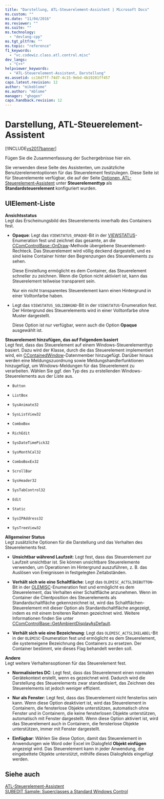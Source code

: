 ```yaml
---
title: "Darstellung, ATL-Steuerelement-Assistent | Microsoft Docs"
ms.custom: ""
ms.date: "11/04/2016"
ms.reviewer: ""
ms.suite: ""
ms.technology: 
  - "devlang-cpp"
ms.tgt_pltfrm: ""
ms.topic: "reference"
f1_keywords: 
  - "vc.codewiz.class.atl.control.misc"
dev_langs: 
  - "C++"
helpviewer_keywords: 
  - "ATL-Steuerelement-Assistent, Darstellung"
ms.assetid: cc16d7ff-74d7-4c15-9ebd-4b19201ff457
caps.latest.revision: 12
author: "mikeblome"
ms.author: "mblome"
manager: "ghogen"
caps.handback.revision: 12
---
```

# Darstellung, ATL-Steuerelement-Assistent
[!INCLUDE[vs2017banner](../../assembler/inline/includes/vs2017banner.md)]

Fügen Sie die Zusammenfassung der Suchergebnisse hier ein.  
  
 Sie verwenden diese Seite des Assistenten, um zusätzliche Benutzerelementoptionen für das Steuerelement festzulegen.  Diese Seite ist für Steuerelemente verfügbar, die auf der Seite [Optionen, ATL\-Steuerelement\-Assistent](../../atl/reference/options-atl-control-wizard.md) unter **Steuerelementtyp** als **Standardsteuerelement** konfiguriert wurden.  
  
## UIElement-Liste  
 **Ansichtsstatus**  
 Legt das Erscheinungsbild des Steuerelements innerhalb des Containers fest.  
  
-   **Opaque**: Legt das `VIEWSTATUS_OPAQUE`\-Bit in der [VIEWSTATUS](http://msdn.microsoft.com/library/windows/desktop/ms687201)\-Enumeration fest und zeichnet das gesamte, an die [CComControlBase::OnDraw](../Topic/CComControlBase::OnDraw.md)\-Methode übergebene Steuerelement\-Rechteck.  Das Steuerelement wird völlig deckend dargestellt, und es sind keine Container hinter den Begrenzungen des Steuerelements zu sehen.  
  
     Diese Einstellung ermöglicht es dem Container, das Steuerelement schneller zu zeichnen.  Wenn die Option nicht aktiviert ist, kann das Steuerelement teilweise transparent sein.  
  
     Nur ein nicht transparentes Steuerelement kann einen Hintergrund in einer Volltonfarbe haben.  
  
-   Legt das `VIEWSTATUS_SOLIDBKGND`\-Bit in der `VIEWSTATUS`\-Enumeration fest.  Der Hintergrund des Steuerelements wird in einer Volltonfarbe ohne Muster dargestellt.  
  
     Diese Option ist nur verfügbar, wenn auch die Option **Opaque** ausgewählt ist.  
  
 **Steuerelement hinzufügen, das auf Folgendem basiert**  
 Legt fest, dass das Steuerelement auf einem Windows\-Steuerelementtyp basiert. Dazu wird der Klasse, durch die das Steuerelement implementiert wird, ein [CContainedWindow](../Topic/CContainedWindow.md)\-Datenmember hinzugefügt.  Darüber hinaus werden eine Meldungszuordnung sowie Meldungshandlerfunktionen hinzugefügt, um Windows\-Meldungen für das Steuerelement zu verarbeiten.  Wählen Sie ggf. den Typ des zu erstellenden Windows\-Steuerelements aus der Liste aus.  
  
-   `Button`  
  
-   `ListBox`  
  
-   `SysAnimate32`  
  
-   `SysListView32`  
  
-   `ComboBox`  
  
-   `RichEdit`  
  
-   `SysDateTimePick32`  
  
-   `SysMonthCal32`  
  
-   `ComboBoxEx32`  
  
-   `ScrollBar`  
  
-   `SysHeader32`  
  
-   `SysTabControl32`  
  
-   `Edit`  
  
-   `Static`  
  
-   `SysIPAddress32`  
  
-   `SysTreeView32`  
  
 **Allgemeiner Status**  
 Legt zusätzliche Optionen für die Darstellung und das Verhalten des Steuerelements fest.  
  
-   **Unsichtbar während Laufzeit**: Legt fest, dass das Steuerelement zur Laufzeit unsichtbar ist.  Sie können unsichtbare Steuerelemente verwenden, um Operationen im Hintergrund auszuführen, z. B. das Auslösen von Ereignissen in festgelegten Zeitabständen.  
  
-   **Verhält sich wie eine Schaltfläche**: Legt das `OLEMISC_ACTSLIKEBUTTON`\-Bit in der [OLEMISC](http://msdn.microsoft.com/library/windows/desktop/ms678497)\-Enumeration fest und ermöglicht es dem Steuerelement, das Verhalten einer Schaltfläche anzunehmen.  Wenn im Container die Clientposition des Steuerelements als Standardschaltfläche gekennzeichnet ist, wird das Schaltflächen\-Steuerelement mit dieser Option als Standardschaltfläche angezeigt, indem es mit einem breiteren Rahmen gezeichnet wird.  Weitere Informationen finden Sie unter [CComControlBase::GetAmbientDisplayAsDefault](../Topic/CComControlBase::GetAmbientDisplayAsDefault.md).  
  
-   **Verhält sich wie eine Bezeichnung**: Legt das `OLEMISC_ACTSLIKELABEL`\-Bit in der `OLEMISC`\-Enumeration fest und ermöglicht es dem Steuerelement, die systemeigene Bezeichnung des Containers zu ersetzen.  Der Container bestimmt, wie dieses Flag behandelt werden soll.  
  
 **Andere**  
 Legt weitere Verhaltensoptionen für das Steuerelement fest.  
  
-   **Normalisiertes DC**: Legt fest, dass das Steuerelement einen normalen Gerätekontext erstellt, wenn es gezeichnet wird.  Dadurch wird die Darstellung des Steuerelements zwar standardisiert, das Zeichnen des Steuerelements ist jedoch weniger effizient.  
  
-   **Nur als Fenster**: Legt fest, dass das Steuerelement nicht fensterlos sein kann.  Wenn diese Option deaktiviert ist, wird das Steuerelement in Containern, die fensterlose Objekte unterstützen, automatisch ohne Fenster und in Containern, die keine fensterlosen Objekte unterstützen, automatisch mit Fenster dargestellt.  Wenn diese Option aktiviert ist, wird das Steuerelement auch in Containern, die fensterlose Objekte unterstützen, immer mit Fenster dargestellt.  
  
-   **Einfügbar**: Wählen Sie diese Option, damit das Steuerelement in Anwendungen wie Word oder Excel im Dialogfeld **Objekt einfügen** angezeigt wird.  Das Steuerelement kann in jeder Anwendung, die eingebettete Objekte unterstützt, mithilfe dieses Dialogfelds eingefügt werden.  
  
## Siehe auch  
 [ATL\-Steuerelement\-Assistent](../../atl/reference/atl-control-wizard.md)   
 [SUBEDIT Sample: Superclasses a Standard Windows Control](assetId:///30e46bdc-ed92-417c-b6b8-359017265a7b)